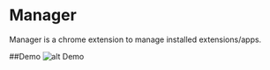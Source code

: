 Manager
=========

Manager is a chrome extension to manage installed extensions/apps.

##Demo
![alt Demo](https://raw.github.com/parin2092/Manager/master/demo.gif)